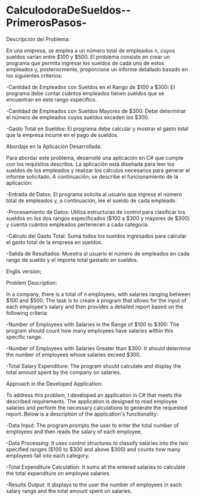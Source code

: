 # CalculodoraDeSueldos--PrimerosPasos-

Descripción del Problema:

En una empresa, se emplea a un número total de empleados n, cuyos sueldos varían entre $100 y $500. El problema consiste en crear un programa que permita ingresar los sueldos de cada uno de estos empleados y, posteriormente, proporcione un informe detallado basado en los siguientes criterios:

-Cantidad de Empleados con Sueldos en el Rango de $100 a $300: El programa debe contar cuántos empleados tienen sueldos que se encuentran en este rango específico.

-Cantidad de Empleados con Sueldos Mayores de $300: Debe determinar el número de empleados cuyos sueldos exceden los $300.

-Gasto Total en Sueldos: El programa debe calcular y mostrar el gasto total que la empresa incurre en el pago de sueldos.

Abordaje en la Aplicación Desarrollada:

Para abordar este problema, desarrollé una aplicación en C# que cumple con los requisitos descritos. La aplicación está diseñada para leer los sueldos de los empleados y realizar los cálculos necesarios para generar el informe solicitado. A continuación, se describe
el funcionamiento de la aplicación:

-Entrada de Datos: El programa solicita al usuario que ingrese el número total de empleados y, a continuación, lee el sueldo de cada empleado.

-Procesamiento de Datos: Utiliza estructuras de control para clasificar los sueldos en los dos rangos especificados ($100 a $300 y mayores de $300) y cuenta cuántos empleados pertenecen a cada categoría.

-Cálculo del Gasto Total: Suma todos los sueldos ingresados para calcular el gasto total de la empresa en sueldos.

-Salida de Resultados: Muestra al usuario el número de empleados en cada rango de sueldo y el importe total gastado en sueldos.

Englis version;

Problem Description:

In a company, there is a total of n employees, with salaries ranging between $100 and $500. The task is to create a program that allows for the input of each employee's salary and then provides a detailed report based on the following criteria:

-Number of Employees with Salaries in the Range of $100 to $300: The program should count how many employees have salaries within this specific range.

-Number of Employees with Salaries Greater than $300: It should determine the number of employees whose salaries exceed $300.

-Total Salary Expenditure: The program should calculate and display the total amount spent by the company on salaries.

Approach in the Developed Application:

To address this problem, I developed an application in C# that meets the described requirements. The application is designed to read employee salaries and perform the necessary calculations to generate the requested report. Below is a description of the application's functionality:

-Data Input: The program prompts the user to enter the total number of employees and then reads the salary of each employee.

-Data Processing: It uses control structures to classify salaries into the two specified ranges ($100 to $300 and above $300) and counts how many employees fall into each category.

-Total Expenditure Calculation: It sums all the entered salaries to calculate the total expenditure on employee salaries.

-Results Output: It displays to the user the number of employees in each salary range and the total amount spent on salaries.
